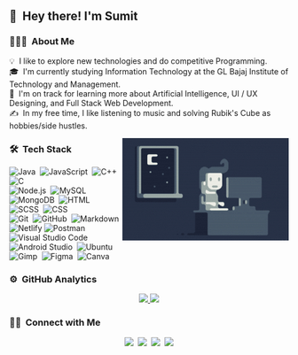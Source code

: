 
## 👋 &nbsp;Hey there! I'm Sumit

### 👨🏻‍💻 &nbsp;About Me

💡 &nbsp;I like to explore new technologies and do competitive Programming.\
🎓 &nbsp;I'm currently studying Information Technology at the GL Bajaj Institute of Technology and Management.\
🌱 &nbsp;I'm on track for learning more about Artificial Intelligence, UI / UX Designing, and Full Stack Web Development.\
✍️ &nbsp;In my free time, I like listening to music and solving Rubik's Cube as hobbies/side hustles.

<img alt="Night Coding" src="assets/Night-Coding.gif" align="right"/>

### 🛠 &nbsp;Tech Stack

![Java](https://img.shields.io/badge/-Java-333333?style=flat&logo=Java&logoColor=FFA518)&nbsp;
![JavaScript](https://img.shields.io/badge/-JavaScript-333333?style=flat&logo=javascript)&nbsp;
![C++](https://img.shields.io/badge/-C++-333333?style=flat&logo=C%2B%2B&logoColor=00599C)&nbsp;
![C](https://img.shields.io/badge/-C-333333?style=flat&logo=C&logoColor=A8B9CC)\
![Node.js](https://img.shields.io/badge/-Node.js-333333?style=flat&logo=node.js)&nbsp;
![MySQL](https://img.shields.io/badge/-MySQL-333333?style=flat&logo=MySQL)&nbsp;
![MongoDB](https://img.shields.io/badge/-MongoDB-333333?style=flat&logo=mongoDB)&nbsp;
![HTML](https://img.shields.io/badge/-HTML-333333?style=flat&logo=HTML5)&nbsp;
![SCSS](https://img.shields.io/badge/-SCSS-333333?style=flat&logo=SASS)&nbsp;
![CSS](https://img.shields.io/badge/-CSS-333333?style=flat&logo=CSS3&logoColor=1572B6)&nbsp;\
![Git](https://img.shields.io/badge/-Git-333333?style=flat&logo=git)&nbsp;
![GitHub](https://img.shields.io/badge/-GitHub-333333?style=flat&logo=github)&nbsp;
![Markdown](https://img.shields.io/badge/-Markdown-333333?style=flat&logo=markdown)&nbsp;
![Netlify](https://img.shields.io/badge/-Netlify-333333?style=flat&logo=netlify)
![Postman](https://img.shields.io/badge/-Postman-333333?style=flat&logo=postman)\
![Visual Studio Code](https://img.shields.io/badge/-Visual%20Studio%20Code-333333?style=flat&logo=visual-studio-code&logoColor=007ACC)&nbsp;
![Android Studio](https://img.shields.io/badge/-Android%20Studio-333333?style=flat&logo=android-studio)&nbsp;
![Ubuntu](https://img.shields.io/badge/-Ubuntu-333333?style=flat&logo=ubuntu)\
![Gimp](https://img.shields.io/badge/-Gimp-333333?style=flat&logo=gimp)&nbsp;
![Figma](https://img.shields.io/badge/-Figma-333333?style=flat&logo=figma)&nbsp;
![Canva](https://img.shields.io/badge/-Canva-333333?style=flat&logo=canva)

### ⚙️ &nbsp;GitHub Analytics

<p align="center">
<a href="https://github.com/sumitRohilla">
 <img height="150px" src="https://github-readme-stats-eight-theta.vercel.app/api?username=sumitRohilla&show_icons=true&theme=react&include_all_commits=true&count_private=true"/>
 <img height="150px" src="https://github-readme-stats-eight-theta.vercel.app/api/top-langs/?username=sumitRohilla&layout=compact&langs_count=8&theme=react"/>
</a>
</p>

### 🤝🏻 &nbsp;Connect with Me

<p align="center">
  <a href="https://www.linkedin.com/in/sumit-rohilla-49a2851a0/"><img src="https://img.icons8.com/material-outlined/48/000000/linkedin.png"/></a>&nbsp;
  <a href="https://www.instagram.com/sumit.__.rajput/"><img src="https://img.icons8.com/material-outlined/48/000000/instagram-new.png"/></a>&nbsp;
  <a href="https://www.facebook.com/sumit.rohilla.370/"><img src="https://img.icons8.com/material-outlined/48/000000/facebook.png"/></a>&nbsp;
  <a href="mailto:sumitrohilla171996@gmail.com"><img src="https://img.icons8.com/material-outlined/24/gmail-new.png"/></a>
 
</p>


